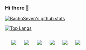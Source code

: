 ### Hi there 👋

[![BachoSeven's github stats](https://github-readme-stats.vercel.app/api?username=bachoseven&count_private=true&show_icons=true&theme=gruvbox)](https://github.com/bachoseven/bachoseven)

[![Top Langs](https://github-readme-stats.vercel.app/api/top-langs/?username=bachoseven&layout=compact&theme=gruvbox)](https://github.com/bachoseven/bachoseven)

<a href="https://github.com/anuraghazra/dotfiles">
  <img style="float: left; padding: 15px 5px 10px 20px;" align="center" src="https://github-readme-stats.vercel.app/api/pin/?username=bachoseven&repo=dotfiles&theme=gruvbox&show_icons=true" />
</a>
<a href="https://github.com/anuraghazra/mimi">
  <img style="float: left; padding: 15px 5px 10px 20px;" align="center" src="https://github-readme-stats.vercel.app/api/pin/?username=bachoseven&repo=mimi&theme=gruvbox&show_icons=true" />
</a>
<a href="https://github.com/anuraghazra/AARGH">
  <img style="float: left; padding: 15px 5px 10px 20px;" align="center" src="https://github-readme-stats.vercel.app/api/pin/?username=bachoseven&repo=AARGH&theme=gruvbox&show_icons=true" />
</a>
<a href="https://github.com/anuraghazra/startpage">
  <img style="float: left; padding: 15px 5px 10px 20px;" align="center" src="https://github-readme-stats.vercel.app/api/pin/?username=bachoseven&repo=startpage&theme=gruvbox&show_icons=true" />
</a>
<a href="https://github.com/anuraghazra/aur">
  <img style="float: left; padding: 15px 5px 10px 20px;" align="center" src="https://github-readme-stats.vercel.app/api/pin/?username=bachoseven&repo=aur&theme=gruvbox&show_icons=true" />
</a>
<a href="https://github.com/anuraghazra/wiki">
  <img style="float: left; padding: 15px 5px 10px 20px;" align="center" src="https://github-readme-stats.vercel.app/api/pin/?username=bachoseven&repo=wiki&theme=gruvbox&show_icons=true" />
</a>
